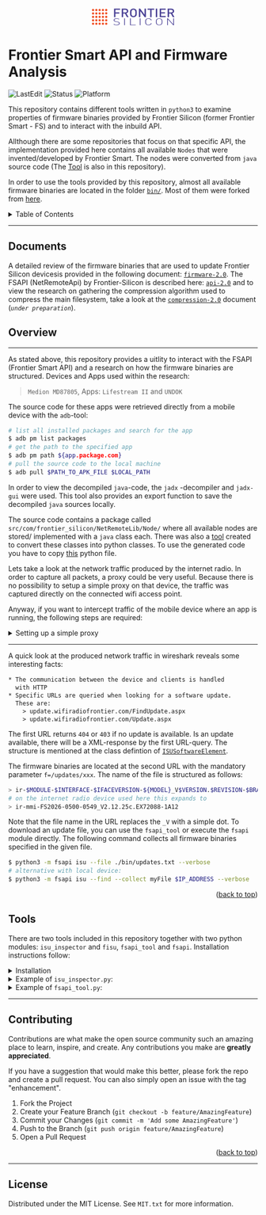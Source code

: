 <div align="center">

![logo](docs/graphics/company_logo.png)
</div>

# Frontier Smart API and Firmware Analysis

![LastEdit](https://img.shields.io:/static/v1?label=LastEdit&message=07/29/2022&color=9cf)
![Status](https://img.shields.io:/static/v1?label=Status&message=LAST-STAGE&color=grey)
![Platform](https://img.shields.io:/static/v1?label=Platforms&message=Linux|Windows&color=yellowgreen)

This repository contains different tools written in `python3` to examine properties of firmware binaries provided by Frontier Silicon (former Frontier Smart - FS) and to interact with the inbuild API. 

Allthough there are some repositories that focus on that specific API, the implementation provided here contains all available `Nodes` that were invented/developed by Frontier Smart. The nodes were converted from `java` source code (The [Tool](apk/node_converter.py) is also in this repository).

In order to use the tools provided by this repository, almost all available firmware binaries are located in the folder [`bin/`](bin/). Most of them were forked from [here](https://github.com/cweiske/frontier-silicon-firmwares).

<details>
  <summary>Table of Contents</summary>
  <ol>
    <li><a href="#documents">Documents</a></li>
    <li>
      <a href="#overview">Overview</a>
      <ul>
        <li><a href="#proxy-setup-with-zap">Proxy Setup with ZAP</a></li>
        <li><a href="#proxy-setup-with-burp-suite-commercial">Proxy Setup with Burp</a></li>
      </ul>
    </li>
    <li>
      <a href="#tools">Tools</a>
      <ul>
        <li><a href="#prerequisites">Prerequisites</a></li>
        <li><a href="#installation">Installation</a></li>
      </ul>
    </li>
    <li><a href="#contributing">Contributing</a></li>
    <li><a href="#license">License</a></li>
  </ol>
</details>

---
## Documents

A detailed review of the firmware binaries that are used to update Frontier Silicon devicesis provided in the following document: [`firmware-2.0`](firmware-2.0.md). The FSAPI (NetRemoteApi) by Frontier-Silicon is described here: [`api-2.0`](api-2.0.md) and to view the research on gathering the compression algorithm used to compress the main filesystem, take a look at the [`compression-2.0`](compresion-2.0.md) document (*`under preparation`*).

## Overview
---

As stated above, this repository provides a uitlity to interact with the FSAPI (Frontier Smart API) and a research on how the firmware binaries are structured. Devices and Apps used within the research:

> `Medion MD87805`, Apps: `Lifestream II` and `UNDOK`

The source code for these apps were retrieved directly from a mobile device with the `adb`-tool:

```bash
# list all installed packages and search for the app
$ adb pm list packages
# get the path to the specified app
$ adb pm path ${app.package.com}
# pull the source code to the local machine
$ adb pull $PATH_TO_APK_FILE $LOCAL_PATH
```

In order to view the decompiled `java`-code, the `jadx`
-decompiler and `jadx-gui` were used. This tool also provides an export function to save the decompiled `java` sources locally.

The source code contains a package called `src/com/frontier_silicon/NetRemoteLib/Node/` where all available nodes are stored/ implemented with a `java` class each. There was also a [tool](apk/node_converter.py) created to convert these classes into python classes. To use  the generated code you have to copy [this](fsapi/netremote/basenode.py) python file.

Lets take a look at the network traffic produced by the internet radio. In order to capture all packets, a proxy could be very useful. Because there is no possibility to setup a simple proxy on that device, the traffic was captured directly on the connected wifi access point.

Anyway, if you want to intercept traffic of the mobile device where an app is running, the following steps are required:

<details>
<summary>Setting up a simple proxy</summary>

#### __Proxy Setup with ZAP__

1. ZAP: Goto Options > Dynamic SSL Certificate > Generate and save the file to the local storage
2. Copy the `cert`-file to the internal storage of the device
3. Android: Goto Settings > Search > Type `Certificate` > CA Certificate > Install Anyway and choose the file from the internal storage
4. ZAP: Goto Options > Local Proxies and remove the address of the proxy server > Ok
5. Android: Goto Settings > wifi > select the current wifi > Change Proxy to manual and enter host address of the proxy server together with the port.
6. Start the app

#### __Proxy Setup with Burp Suite (Commercial)__

1. Burp: Goto Proxy > Options > Add Proxy Listener, select bind to all Interfaces and provide a custom port
2. Android: visit http://burpsuite to download CA-Certificate > installation same with the ZAP proxy
3. Start the app
</details>

---
A quick look at the produced network traffic in wireshark reveals some interesting facts:

    * The communication between the device and clients is handled 
      with HTTP
    * Specific URLs are queried when looking for a software update. 
      These are:
        > update.wifiradiofrontier.com/FindUpdate.aspx
        > update.wifiradiofrontier.com/Update.aspx

The first URL returns `404` or `403` if no update is available. Is an update available, there will be a XML-response by the first URL-query. The structure is mentioned at the class defintion of [`ISUSoftwareElement`](docs/api-2.0.md#11-class-definitions).

The firmware binaries are located at the second URL with the mandatory parameter `f=/updates/xxx`. The name of the file is structured as follows:

```bash
> ir-$MODULE-$INTERFACE-$IFACEVERSION-${MODEL}_V$VERSION.$REVISION-$BRANCH
# on the internet radio device used here this expands to
> ir-mmi-FS2026-0500-0549_V2.12.25c.EX72088-1A12
```

Note that the file name in the URL replaces the `_V` with a simple dot. To download an update file, you can use the `fsapi_tool` or execute the `fsapi` module directly. The following command collects all firmware binaries specified in the given file.

```bash
$ python3 -m fsapi isu --file ./bin/updates.txt --verbose
# alternative with local device:
$ python3 -m fsapi isu --find --collect myFile $IP_ADDRESS --verbose
```
<p align="right">(<a href="#top">back to top</a>)</p>

## Tools

There are two tools included in this repository together with two python modules: `isu_inspector` and `fisu`, `fsapi_tool` and `fsapi`. Installation instructions follow:

<details>
  <summary>Installation</summary>

  #### __Prerequisites__

  Make sure you have installed the latest version of python `setuptools` and `pip`:
  ```bash
  $ pip install setuptools
  ```

  #### __Installation__

  This respository uses setuptools to install the python packages locally. All dependnecies used by the provided libraries should be installed by default. To install the preferred package, copy the `setup-XXX.py` file from the `setup/` directory and rename the file to `setup.py`:

  ```bash
  $ pip install .
  ``` 

  This command should install the selected library to the local site-packages. Now, you are good to go - execute the module with

  ```bash
  python3 -m $module --help
  ```

</details>

<details>
<summary>Example of <code>isu_inspector.py</code>:</summary>

    $ python3 -m fisu -if=./bin/FS2026/0500/ir-mmi-FS2026-0500-0015.2.5.15.EX44478-1B9.isu.bin --verbose --header

                    ISU-Inspector Tool
    ---------------------------------------------------------------------

    [+] Analyzing ISU File header...
      - MeOS Version: 1
      - Version: '2.5.15.EX44478-1B9'
        | SDK Version: IR2.5.15 SDK
        | Revision: 44478
        | Branch: 1B9

      - Customisation: 'ir-mmi-FS2026-0500-0015'
        | DeviceType: internet radio
        | Interface: multi media interface
        | Module: Venice 6 (version=0500)

    [+] SystemEntries:
      - SysEntry: type=FS, partition=1
      - SysEntry: type=FS, partition=2 (Could be DirectoryArchive for Web-Data)
      - SysEntry: type=END, magicnumber=0x81c9

    [+] Declared Fields:
      - DecompBuffer: Buffer=2957053952
      - CompSize: Size=1384319
      - DecompSize: Size=2621504
      - CodeSize: Size=7760
      - CompBuffer: Buffer=2952790016

</details>

<details>
<summary>Example of <code>fsapi_tool.py</code>:</summary>

    $ python3 -m fsapi set -n netRemote.sys.info.friendlyName --args value:MedionIR $IP_ADDRESS
    [+] fsapiResponse of netRemote.sys.info.friendlyName:
        - status: FS_OK

    $ python3 -m fsapi get -n netRemote.sys.info.friendlyName $IP_ADDRESS
    [+] fsapiResponse of netRemote.sys.info.friendlyName:
        - status: FS_OK
        - value: MedionIR
        - readonly: False
        - notifying: True

    $ python3 -m fsapi isu --find $IP_ADDRESS

    [+] Generating current URL...
        - url: https://update.wifiradiofrontier.com/Update.aspx?f=/updates/ir-mmi-FS2026-0500-0549.2.12.25c.EX72088-1A12.isu.bin
        
</details>

---
## Contributing

Contributions are what make the open source community such an amazing place to learn, inspire, and create. Any contributions you make are **greatly appreciated**.

If you have a suggestion that would make this better, please fork the repo and create a pull request. You can also simply open an issue with the tag "enhancement".

1. Fork the Project
2. Create your Feature Branch (`git checkout -b feature/AmazingFeature`)
3. Commit your Changes (`git commit -m 'Add some AmazingFeature'`)
4. Push to the Branch (`git push origin feature/AmazingFeature`)
5. Open a Pull Request

<p align="right">(<a href="#top">back to top</a>)</p>

<!-- LICENSE -->
---
## License

Distributed under the MIT License. See `MIT.txt` for more information.

